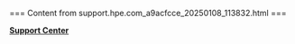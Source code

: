 === Content from support.hpe.com_a9acfcce_20250108_113832.html ===


[**Support Center**](/connect/s/)


